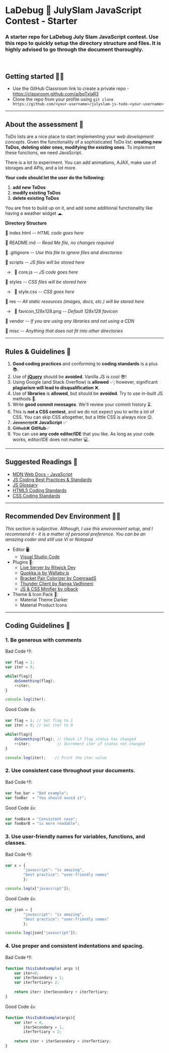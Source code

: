 # LaDebug 🐞 JulySlam JavaScript Contest - Starter 
### A starter repo for LaDebug July Slam JavaScript contest. Use this repo to quickly setup the directory structure and files. It is highly advised to go through the document thoroughly.

<br>

## Getting started 🤸‍♂️
- Use the GitHub Classroom link to create a private repo - https://classroom.github.com/a/bqTxlaR3
- Clone the repo from your profile using `git clone https://github.com/<your-username>/julyslam-js-todo-<your-username>` 

<hr>

## About the assessment 🎈
ToDo lists are a nice place to start implementing your *web development concepts*. Given the functionality of a sophisticated ToDo list: **creating new ToDos, 
deleting older ones, modifying the existing ones**. To implement these functions, we need JavaScript.

There is a lot to experiment. You can add animations, AJAX, make use of storages and APIs, and a lot more.

**Your code should let the user do the following:**

1. **add new ToDos**
2. **modify existing ToDos**
3. **delete existing ToDos**

You are free to build up on it, and add some additional functionality like having a weather widget ☁.

**Directory Structure**

📄 index.html *-- HTML code goes here*

📄 README.md *-- Read Me file, no changes required*

📄 .gitignore *-- Use this file to ignore files and directories*

📁 scripts *-- JS files will be stored here*

&nbsp;→&nbsp;&nbsp; 📄 core.js *-- JS code goes here*

📁 styles *-- CSS files will be stored here*

&nbsp;→&nbsp;&nbsp; 📄 style.css *-- CSS goes here*

📁 res *-- All static resources (images, docs, etc.) will be stored here*

&nbsp;→&nbsp;&nbsp; 📄 favicon_128x128.png *-- Default 128x128 favicon*

📁 vendor *-- If you are using any libraries and not using a CDN*

📁 misc *-- Anything that does not fit into other directories*
<hr>

## Rules & Guidelines 📝
1. **Good coding practices** and conforming to **coding standards** is a plus 📚.
2. Use of **[jQuery](https://jquery.com/)** should be **avoided**. Vanilla JS is cool 😎!
3. Using Google (and Stack Overflow) is **allowed** ✅; however, significant **plagiarism will 
   lead to disqualification** ❌.
4. Use of **libraries** is **allowed**, but should be **avoided**. Try to use in-built JS methods 🏹.
5. Write **good commit messages**. We'll review your commit history ⏳.
6. This is **not a CSS contest**, and we do not expect you to write a lot of CSS. You can skip CSS
   altogether, but a little CSS is always nice 😉.
7. ~~Javascript~~❌ **JavaScript** ✅
8. ~~Github~~❌ **GitHub**✅
9. You can use **any code editor/IDE** that you like. As long as your code works, editor/IDE does not matter 💻.

<hr>


## Suggested Readings 📕
- [MDN Web Docs - JavaScript](https://developer.mozilla.org/en-US/docs/Web/JavaScript)
- [JS Coding Best Practices & Standards](https://gist.github.com/antonrogov/1216380/21800f463af3d3a98e98083c4bc109e44f981ef4)
- [JS Glossary](https://www.codecademy.com/articles/glossary-javascript)
- [HTML5 Coding Standards](https://www.w3schools.com/html/html5_syntax.asp)
- [CSS Coding Standards](https://docs.ckan.org/en/ckan-2.7.3/contributing/css.html)

<hr>

## Recommended Dev Environment 👨‍💻
*This section is subjective. Although, I use this environment setup, and I recommend it - it is a matter of personal preference.
You can be an amazing coder and still use Vi or Notepad*
- Editor 🖥: 
  - [Visual Studio Code](https://code.visualstudio.com/download)
- Plugins 🔌:
  - [Live Server by Ritwick Dey](https://marketplace.visualstudio.com/items?itemName=ritwickdey.LiveServer)
  - [Quokka.js by Wallaby.js](https://marketplace.visualstudio.com/items?itemName=WallabyJs.quokka-vscode)
  - [Bracket Pair Colorizer by CoenraadS](https://marketplace.visualstudio.com/items?itemName=CoenraadS.bracket-pair-colorizer)
  - [Thunder Client by Ranga Vadhineni](https://marketplace.visualstudio.com/items?itemName=rangav.vscode-thunder-client)
  - [JS & CSS Minifier by olback](https://marketplace.visualstudio.com/items?itemName=olback.es6-css-minify)
- Theme & Icon Pack 🎨:
  - Material Theme Darker
  - Material Product Icons

<hr>

## Coding Guidelines 📑
### 1. Be generous with comments

Bad Code 👎:  
```js
var flag = 1;
var iter = 0;

while(flag){
	doSomething(flag);
	++iter;
}

console.log(iter);
```
Good Code 👍:
```js
var flag = 1; // Set flag to 1
var iter = 0; // Set iter to 0

while(flag){
	doSomething(flag); // Check if flag status has changed
	++iter;            // Increment iter if status not changed
}

console.log(iter);    // Print the iter value
```
### 2. Use consistent case throughout your documents.

Bad Code 👎:  
```js
var foo_bar = "Bad example";
var fooBar  = "You should avoid it";
```
Good Code 👍:
```js
var fooBarA = "Consistent case";
var fooBarB = "is more readable";
```

### 3. Use user-friendly names for variables, functions, and classes.

Bad Code 👎:  
```js
var x = { 
		"javascript": "is amazing", 
		"best practice": "user-friendly names" 
		};

console.log(x["javascript"]);

```
Good Code 👍:
```js
var json = { 
		"javascript": "is amazing", 
		"best practice": "user-friendly names" 
		};

console.log(json["javascript"]);
```

### 4. Use proper and consistent indentations and spacing.

Bad Code 👎:  
```js
function thisIsAnExample( args ){
	var iter=0;
	var iterSecondary = 1;
	var iterTertiary= 2;
	
	return iter+ iterSecondary + iterTertiary;
}
```
Good Code 👍:
```js
function thisIsAnExample(args){
	var iter = 0,
		iterSecondary = 1,
		iterTertiary = 2;
	
	return iter + iterSecondary + iterTertiary;
}
```
